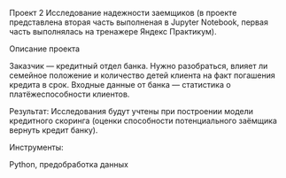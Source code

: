 Проект 2 Исследование надежности заемщиков (в проекте представлена вторая часть выполненая в Jupyter Notebook, первая часть выполнялась на тренажере Яндекс Практикум). 

Описание проекта

Заказчик — кредитный отдел банка. Нужно разобраться, влияет ли семейное положение и количество детей клиента на факт погашения кредита в срок. Входные данные от банка — статистика о платёжеспособности клиентов.

Результат:
Исследования будут учтены при построении модели кредитного скоринга (оценки способности потенциального заёмщика вернуть кредит банку).

Инструменты: 

Python, предобработка данных
